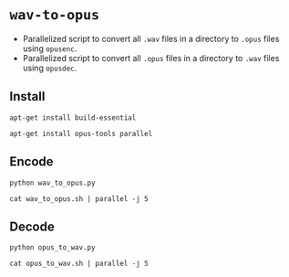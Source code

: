 # `wav-to-opus`

- Parallelized script to convert all `.wav` files in a directory to `.opus` files using `opusenc`.
- Parallelized script to convert all `.opus` files in a directory to `.wav` files using `opusdec`.

## Install

```shell
apt-get install build-essential

apt-get install opus-tools parallel
```

## Encode

```shell
python wav_to_opus.py

cat wav_to_opus.sh | parallel -j 5
```

## Decode

```shell
python opus_to_wav.py

cat opus_to_wav.sh | parallel -j 5
```
